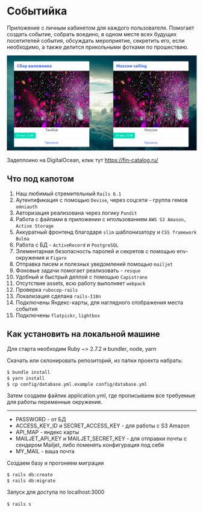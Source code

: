 # Событийка
Приложение с личным кабинетом для каждого пользователя. Помогает создать событие, собрать воедино, в одном месте всех будущих посетителей события, обсуждать мероприятие, секретить его, если необходимо, а также делится прикольными фотками по прошествию.

![главный экран](screenshots/main.png)

Задеплоино на DigitalOcean, клик тут https://fin-catalog.ru/

## Что под капотом
1. Наш любимый стремительный `Rails 6.1`
2. Аутентификация с помощью `Devise`, через соцсети - группа гемов `omniauth`
3. Авторизация реализована через логику `Pundit`
4. Работа с файлами в приложении с ипользованием `AWS S3 Amason, Active Storage`
5. Аккуратный фронтенд благодаря `slim` шаблонизатору и `CSS framework Bulma`
6. Работа с БД - `ActiveRecord` и `PostgreSQL`
7. Элементарная безопасность паролей и секретов с помощью env-окружения и `Figaro`
8. Отправка писем и полезных уведомлений  помощью `mailjet`
9. Фоновые задачи помогает реализовать - `resque`
10. Удобный и быстрый деплой с помощью `Capistrano`
11. Отсутствие assets, всю работу выполняет `webpack`
12. Проверка `rubocop-rails`
13. Локализация сделана `rails-I18n`
14. Подключены Яндекс-карты, для наглядного отображения места события
15. Подключены `flatpickr`, `lightbox`

## Как установить на локальной машине
Для старта необходим Ruby ~> 2.7.2 и bundler, node, yarn

Скачать или склонировать репозиторий, из папки проекта набрать:
```
$ bundle install
$ yarn install
$ cp config/database.yml.example config/database.yml
```

Затем создаем файлик application.yml, где прописываем все требуемые для работы переменные окружения.
___

+ PASSWORD - от БД
+ ACCESS_KEY_ID и SECRET_ACCESS_KEY - для работы с S3 Amazon
+ API_MAP - яндекс карты
+ MAILJET_API_KEY и MAILJET_SECRET_KEY - для отправки почты с сендером Mailjet, либо поменять конфигурация под себя
+ MY_MAIL - ваша почта

Создаем базу и прогоняем миграции
```
$ rails db:create
$ rails db:migrate

```
Запуск для доступа по localhost:3000

`$ rails s`
